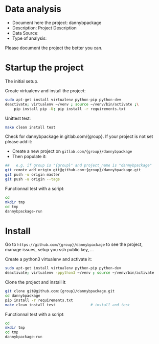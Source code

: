 # Data analysis
- Document here the project: dannybpackage
- Description: Project Description
- Data Source:
- Type of analysis:

Please document the project the better you can.

# Startup the project

The initial setup.

Create virtualenv and install the project:
```bash
sudo apt-get install virtualenv python-pip python-dev
deactivate; virtualenv ~/venv ; source ~/venv/bin/activate ;\
    pip install pip -U; pip install -r requirements.txt
```

Unittest test:
```bash
make clean install test
```

Check for dannybpackage in gitlab.com/{group}.
If your project is not set please add it:

- Create a new project on `gitlab.com/{group}/dannybpackage`
- Then populate it:

```bash
##   e.g. if group is "{group}" and project_name is "dannybpackage"
git remote add origin git@github.com:{group}/dannybpackage.git
git push -u origin master
git push -u origin --tags
```

Functionnal test with a script:

```bash
cd
mkdir tmp
cd tmp
dannybpackage-run
```

# Install

Go to `https://github.com/{group}/dannybpackage` to see the project, manage issues,
setup you ssh public key, ...

Create a python3 virtualenv and activate it:

```bash
sudo apt-get install virtualenv python-pip python-dev
deactivate; virtualenv -ppython3 ~/venv ; source ~/venv/bin/activate
```

Clone the project and install it:

```bash
git clone git@github.com:{group}/dannybpackage.git
cd dannybpackage
pip install -r requirements.txt
make clean install test                # install and test
```
Functionnal test with a script:

```bash
cd
mkdir tmp
cd tmp
dannybpackage-run
```
